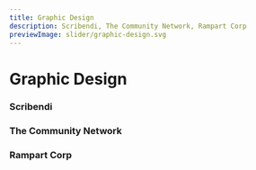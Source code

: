```yaml
---
title: Graphic Design
description: Scribendi, The Community Network, Rampart Corp
previewImage: slider/graphic-design.svg
---
```


# Graphic Design

### Scribendi

<dynamic-image filename="scribendi/scribendi.jpg" :img-height="732"></dynamic-image>
<dynamic-image filename="scribendi/banner-scribendi.jpg" :img-height="650"></dynamic-image>

### The Community Network

<dynamic-image filename="comnet/bluebird-cafe.jpg" :img-height="400"></dynamic-image>
<dynamic-image filename="comnet/canadian-tire.png" :img-height="400"></dynamic-image>
<dynamic-image filename="comnet/furniture.png" :img-height="400"></dynamic-image>
<dynamic-image filename="comnet/sgscompuwave.jpg" :img-height="400"></dynamic-image>
<dynamic-image filename="comnet/logo.jpg" :img-height="400"></dynamic-image>

### Rampart Corp

<dynamic-image filename="rampart/canadaday.jpg" :img-height="600"></dynamic-image>
<dynamic-image filename="rampart/4july.JPG" :img-height="600"></dynamic-image>
<dynamic-image filename="rampart/fathersday.JPG" :img-height="600"></dynamic-image>
<dynamic-image filename="rampart/glock.JPG" :img-height="600"></dynamic-image>
<dynamic-image filename="rampart/ammo.JPG" :img-height="600"></dynamic-image>
<dynamic-image filename="rampart/spiritus.JPG" :img-height="600"></dynamic-image>
<dynamic-image filename="rampart/troy.JPG" :img-height="600"></dynamic-image>
<dynamic-image filename="rampart/asp.jpg" :img-height="400"></dynamic-image>